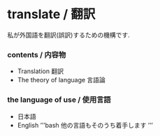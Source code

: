 # translate / 翻訳
私が外国語を翻訳(誤訳)するための機構です.

### contents / 内容物
 - Translation 翻訳
 - The theory of language 言語論

### the language of use / 使用言語
 - 日本語
 - English
’’’bash
他の言語もそのうち着手します
’’’